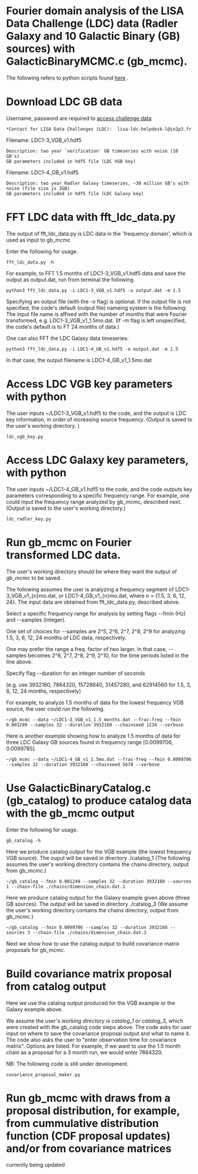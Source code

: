 # Fourier domain analysis of the LISA Data Challenge (LDC) data (Radler Galaxy and 10 Galactic Binary (GB) sources) with GalacticBinaryMCMC.c (gb_mcmc).

The following refers to python scripts found [here](https://github.com/tlittenberg/ldasoft/tree/master/galactic_binaries/scripts) .

# Download LDC GB data
Username, password are required to [access challenge data](https://lisa-ldc.lal.in2p3.fr/) 
    
    *Contact for LISA Data Challenges (LDC):  lisa-ldc-helpdesk-l@in2p3.fr

Filename: LDC1-3_VGB_v1.hdf5
    
    Description: two year `verification' GB timeseries with noise (10 GB's)
    GB parameters included in hdf5 file (LDC VGB key)

Filename: LDC1-4_GB_v1.hdf5
    
    Description: two year Radler Galaxy timeseries, ~30 million GB's with noise (file size is 2GB)
    GB parameters included in hdf5 file (LDC Galaxy key)

# FFT LDC data with fft_ldc_data.py
The output of fft_ldc_data.py is LDC data in the `frequency domain', which is used as input to gb_mcmc

Enter the following for usage.
    
    fft_ldc_data.py -h

For example, to FFT 1.5 months of LDC1-3_VGB_v1.hdf5 data and save the output as output.dat, run from terminal the following. 

    python3 fft_ldc_data.py -i LDC1-3_VGB_v1.hdf5 -o output.dat -m 1.5

Specifying an output file (with the -o flag) is optional. If the output file is not specified, the code's default (output file) nameing system is the following: The input file name is affixed with the number of months that were Fourier transformed, e.g. LDC1-3_VGB_v1_1.5mo.dat.
(If -m flag is left unspecified, the code's default is to FT 24 months of data.)

One can also FFT the LDC Galaxy data timeseries: 
    
    python3 fft_ldc_data.py -i LDC1-4_GB_v1.hdf5 -o output.dat -m 1.5
    
In that case, the output filename is LDC1-4_GB_v1_1.5mo.dat

# Access LDC VGB key parameters with python
The user inputs ~/LDC1-3_VGB_v1.hdf5 to the code, and the output is LDC key information, in order of increasing source frequency. 
(Output is saved to the user's working directory. )

    ldc_vgb_key.py

# Access LDC Galaxy key parameters, with python
The user inputs ~/LDC1-4_GB_v1.hdf5 to the code, and the code outputs key parameters corresponding to a specific frequency range. 
For example, one could input the frequency range analyzed by gb_mcmc, described next. (Output is saved to the user's working directory.)

    ldc_radler_key.py


# Run gb_mcmc on Fourier transformed LDC data.

The user's working directory should be where they want the output of gb_mcmc to be saved.

The following assumes the user is analyzing a frequency segment of LDC1-3_VGB_v1_{n}mo.dat, or LDC1-4_GB_v1_{n}mo.dat, 
where n = {1.5, 3, 6, 12, 24}. The input data are obtained from fft_ldc_data.py, described above.

Select a specific frequency range for analysis by setting flags --fmin (Hz) and --samples (integer).

One set of choices for --samples are 2^5, 2^6, 2^7, 2^8, 2^9 for analyzing 1.5, 3, 6, 12, 24 months of LDC data, respectively.

One may prefer the range a freq. factor of two larger. In that case, --samples becomes 2^6, 2^7, 2^8, 2^9, 2^10, for the time periods listed in the line above.
    
 Specify flag --duration for an integer number of seconds 

(e.g. use 3932160, 7864320, 15728640, 31457280, and 62914560 for 1.5, 3, 6, 12, 24 months, respectively)   

For example, to analyze 1.5 months of data for the lowest frequency VGB source, the user could run the following.

    ~/gb_mcmc --data ~/LDC1-3_VGB_v1_1.5_months.dat --frac-freq --fmin 0.001249 --samples 32 --duration 3932160 --chainseed 1234 --verbose
    
Here is another example showing how to analyze 1.5 months of data for three LDC Galaxy GB sources found in frequency range [0.0099706, 0.0099785].

    ~/gb_mcmc --data ~/LDC1-4_GB_v1_1.5mo.dat --frac-freq --fmin 0.0099706 --samples 32 --duration 3932160 --chainseed 5678 --verbose


# Use GalacticBinaryCatalog.c (gb_catalog) to produce catalog data with the gb_mcmc output 

Enter the following for usage.

    gb_catalog -h


Here we produce catalog output for the VGB example (the lowest frequency VGB source). The ouput will be saved in directory ./catalog_1
(The following assumes the user's working directory contains the chains directory, output from gb_mcmc.)

    ~/gb_catalog --fmin 0.001249 --samples 32 --duration 3932160 --sources 1 --chain-file ./chains/dimension_chain.dat.1
    
Here we produce catalog output for the Galaxy example given above (three GB sources). The output will be saved in directory ./catalog_3
(We assume the user's working directory contains the chains directory, output from gb_mcmc.)

    ~/gb_catalog --fmin 0.0099706 --samples 32 --duration 3932160 --sources 3 --chain-file ./chains/dimension_chain.dat.3


Next we show how to use the catalog output to build covariance matrix proposals for gb_mcmc.

# Build covariance matrix proposal from catalog output

Here we use the catalog output produced for the VGB example or the Galaxy example above. 

We assume the user's *working directory is catalog_1 or catalog_3*, which were created with the gb_catalog code steps above.
The code asks for user input on where to save the covariance proposal output and what to name it. 
The code also asks the user to "enter observation time for covariance matrix". Options are listed.
For example, if we want to use the 1.5 month chain as a proposal for a 3 month run, we would enter 7864320.

NB: The following code is still under development. 

    covariance_proposal_maker.py

# Run gb_mcmc with draws from a proposal distribution, for example, from cummulative distribution function (CDF proposal updates) and/or from covariance matrices

currently being updated 


